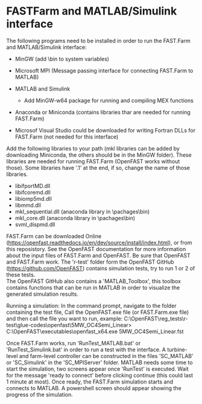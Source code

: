 # FASTFarm and MATLAB/Simulink interface

The following programs need to be installed in order to run the FAST.Farm and MATLAB/Simulink interface: 
- MinGW (add \bin to system variables)
- Microsoft MPI (Message passing interface for connecting FAST.Farm to MATLAB)
- MATLAB and Simulink 
    - Add MinGW-w64 package for running and compiling MEX functions 
- Anaconda or Miniconda (contains libraries thar are needed for running FAST.Farm)

- Microsof Visual Studio could be downloaded for writing Fortran DLLs for FAST.Farm (not needed for this interface)

Add the following libraries to your path (mkl libraries can be added by downloading Miniconda, the others should be in the MinGW folder). These libraries are needed for running FAST.Farm (OpenFAST works without those). Some libraries have '.1' at the end, if so, change the name of those libraries. 
- libifportMD.dll
- libifcoremd.dll
- libiomp5md.dll
- libmmd.dll
- mkl_sequential.dll (anaconda library in \pachages\bin)
- mkl_core.dll (anaconda library in \pachages\bin)
- svml_dispmd.dll

FAST.Farm can be downloaded Online (https://openfast.readthedocs.io/en/dev/source/install/index.html), or from this reposistory. See the OpenFAST documentation for more information about the input files of FAST.Farm and OpenFAST. Be sure that OpenFAST and FAST.Farm work. The 'r-test' folder form the OpenFAST GitHub (https://github.com/OpenFAST) contains simulation tests, try to run 1 or 2 of these tests.  
The OpenFAST GitHub also contains a 'MATLAB_Toolbox', this toolbox contains functions that can be run in MATLAB in order to visualize the generated simulation results. 

Running a simulation: In the command prompt, navigate to the folder containing the test file, Call the OpenFAST.exe file (or FAST.Farm.exe file) and then call the file you want to run, example: 
C:\OpenFAST\reg_tests\r-test\glue-codes\openfast\5MW_OC4Semi_Linear> C:\OpenFAST\executables\openfast_x64.exe 5MW_OC4Semi_Linear.fst

Once FAST.Farm works, run 'RunTest_MATLAB.bat' or 'RunTest_Simulink.bat' in order to run a test with the interface. A turbine-level and farm-level controller can be constructed in the files 'SC_MATLAB' or 'SC_Simulink' in the 'SC_MPIServer' folder. MATLAB needs some time to start the simulation, two screens appear once 'RunTest' is executed. Wait for the message 'ready to connect' before clicking continue (this could last 1 minute at most). Once ready, the FAST.Farm simulation starts and connects to MATLAB. A powershell screen should appear showing the progress of the simulation. 

